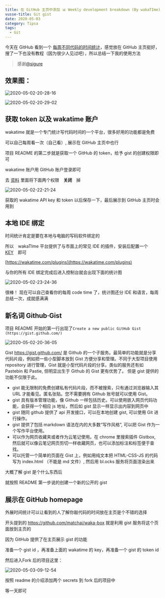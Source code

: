 ```yaml
---
title: 在 GitHub 主页中添加 📊 Weekly development breakdown (By wakaTIme)
vusse-title: Git gist
date: 2020-05-03
category: Tipsa
tags:
  - Git
---
```


今天在 GitHub 看到一个 [每周不同代码的时间统计](https://github.com/matchai/waka-box)，感觉放在 GitHub 主页挺好，搜了一下也没有教程（因为很少人见过吧），所以总结一下我的使用方法

<!-- more -->

>感谢[@sigure](https://www.sigure.xyz/)

## 效果图：

![2020-05-02-20-28-16](https://raw.githubusercontent.com/fengwei2002/Pictures_02/master/img/2020-05-02-20-28-16.png)

![2020-05-02-20-29-02](https://raw.githubusercontent.com/fengwei2002/Pictures_02/master/img/2020-05-02-20-29-02.png)

## 获取 token 以及 wakatime 账户

wakatime 就是一个专门统计写代码时间的一个平台，很多好用的功能都是免费

可以自己每周看一次（自己看）, 展示在 GitHub 主页中也行

项目 README 的第二步就是获取一个 GitHub 的 token，给予 gist 的创建权限即可

wakatime 账户用 GitHub 账户登录即可

去 [资料](https://wakatime.com/settings/profile) 里面将下面两个权限　**关闭**　掉

![2020-05-02-22-21-24](https://raw.githubusercontent.com/fengwei2002/Pictures_02/master/img/2020-05-02-22-21-24.png)

获取的 wakatime API key 和 token 以后保存一下，最后展示到 GitHub 主页时会用到

## 本地 IDE 绑定

时间统计肯定是要在本地与电脑的写码软件绑定的

所以　wakaTIme 平台提供了与市面上的常见 IDE 的插件，安装后配置一个　[KEY](https://wakatime.com/settings/api-key)　即可

[https://wakatime.com/plugins](https://wakatime.com/plugins)

与你的所有 IDE 绑定完成后进入控制台就会出现下面的统计图

![2020-05-02-23-24-36](https://raw.githubusercontent.com/fengwei2002/Pictures_02/master/img/2020-05-02-23-24-36.png)

很棒！
现在可以自己查看你的每周 code time 了，统计图还分 IDE 和语言，每周总结一次，成就感满满

## 新名词 Github·Gist

项目 README 开始的第一行出现了`Create a new public GitHub Gist (https://gist.github.com/)`

![2020-05-02-20-36-05](https://raw.githubusercontent.com/fengwei2002/Pictures_02/master/img/2020-05-02-20-36-05.png)

Gist https://gist.github.com/ 是 Github 的一个子服务。最简单的功能就是分享代码片段，例如把一些小型脚本放到 Gist 方便分享和管理。不同于大型项目使用 repository 进行管理，Gist 就是小型代码片段的分享。类似的服务还有如 Pastebin 和 Pastie, 但明显出生于 Github 的 Gist 更有优势了。
但是 gist 提供的功能不仅限于此。

- gist 能无限制的免费创建私有代码片段，而不被搜索，只有通过浏览器输入其 URL 才能看见。匿名张贴。您不需要拥有 Github 账号就可以使用 Gist。
- gist 具有版本管理功能，像 Github 一样包括历史。可以使用嵌入网页代码功能，会获得一个相应 js 地址，然后如 gist 显示一样显示出内容到网页中
- gist 随同 github 提供了 api 开发接口，可以在本地创建 gist, 可以使用 Git 进行操作。
- gist 提供了包括 markdown 语法在内的大多数“写作风格”, 可以把 Gist 作为一个写作平台使用。
- 可以作为网页收藏夹或者作为云笔记使用。在 chrome 里搜索插件 Gistbox, 然后就可以像云笔记网页剪切一样收藏网页，也可以添加标注和标签便于查找。
- 可以托管一个简单的页面在 Gist 上，例如用纯文本把 HTML-CSS-JS 的代码写为 index.html （不能是 md 文件）, 然后用 bl.ocks 服务将页面渲染出来

大概了解 gist 是个什么东西后

就按照 README 第一步说的创建一个新的公开的 gist 

## 展示在 GitHub homepage

外展时间统计可以让看到的人了解你敲代码的时间放在主页是个不错的选择

开头提到的 https://github.com/matchai/waka-box 就是利用 gist 服务将这个页面放到主页的

因为 GitHub 提供了在主页展示 gist 的功能

准备一个 gist id ，再准备上面的 wakatime 的 key，再准备一个 gist 的 token id

然后进入Fork 后的项目这里：

![2020-05-03-09-12-54](https://raw.githubusercontent.com/fengwei2002/Pictures_02/master/img/2020-05-03-09-12-54.png)

按照 readme 的介绍添加两个 secrets 到 fork 后的项目中

等一天即可